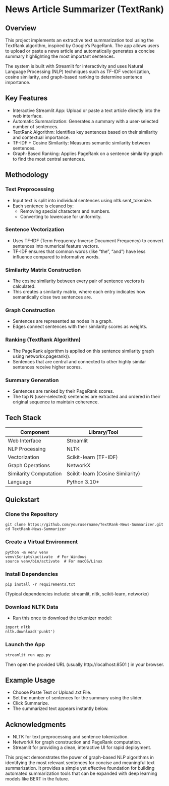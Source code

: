 # News Article Summarizer (TextRank) 
## Overview

This project implements an extractive text summarization tool using the TextRank algorithm, inspired by Google’s PageRank. The app allows users to upload or paste a news article and automatically generates a concise summary highlighting the most important sentences.

The system is built with Streamlit for interactivity and uses Natural Language Processing (NLP) techniques such as TF-IDF vectorization, cosine similarity, and graph-based ranking to determine sentence importance.

## Key Features
- Interactive Streamlit App: Upload or paste a text article directly into the web interface.
- Automatic Summarization: Generates a summary with a user-selected number of sentences.
- TextRank Algorithm: Identifies key sentences based on their similarity and contextual importance.
- TF-IDF + Cosine Similarity: Measures semantic similarity between sentences.
- Graph-Based Ranking: Applies PageRank on a sentence similarity graph to find the most central sentences.

## Methodology
### Text Preprocessing
- Input text is split into individual sentences using nltk.sent_tokenize.
- Each sentence is cleaned by:
    - Removing special characters and numbers.
    - Converting to lowercase for uniformity.

### Sentence Vectorization
- Uses TF-IDF (Term Frequency–Inverse Document Frequency) to convert sentences into numerical feature vectors.
- TF-IDF ensures that common words (like “the”, “and”) have less influence compared to informative words.

### Similarity Matrix Construction
- The cosine similarity between every pair of sentence vectors is calculated.
- This creates a similarity matrix, where each entry indicates how semantically close two sentences are.

### Graph Construction
- Sentences are represented as nodes in a graph.
- Edges connect sentences with their similarity scores as weights.

### Ranking (TextRank Algorithm)
- The PageRank algorithm is applied on this sentence similarity graph using networkx.pagerank().
- Sentences that are central and connected to other highly similar sentences receive higher scores.

### Summary Generation
- Sentences are ranked by their PageRank scores.
- The top N (user-selected) sentences are extracted and ordered in their original sequence to maintain coherence.

## Tech Stack
| Component              | Library/Tool                     |
| ---------------------- | -------------------------------- |
| Web Interface          | Streamlit                        |
| NLP Processing         | NLTK                             |
| Vectorization          | Scikit-learn (TF-IDF)            |
| Graph Operations       | NetworkX                         |
| Similarity Computation | Scikit-learn (Cosine Similarity) |
| Language               | Python 3.10+                     |

## Quickstart
### Clone the Repository
```
git clone https://github.com/yourusername/TextRank-News-Summarizer.git
cd TextRank-News-Summarizer
```

### Create a Virtual Environment
```
python -m venv venv
venv\Scripts\activate  # For Windows
source venv/bin/activate  # For macOS/Linux
```

### Install Dependencies
```
pip install -r requirements.txt
```
(Typical dependencies include: streamlit, nltk, scikit-learn, networkx)

### Download NLTK Data
- Run this once to download the tokenizer model:

```
import nltk
nltk.download('punkt')
```

### Launch the App
```
streamlit run app.py
```
Then open the provided URL (usually http://localhost:8501
) in your browser.

## Example Usage
- Choose Paste Text or Upload .txt File.
- Set the number of sentences for the summary using the slider.
- Click Summarize.
- The summarized text appears instantly below.

## Acknowledgments
- NLTK for text preprocessing and sentence tokenization.
- NetworkX for graph construction and PageRank computation.
- Streamlit for providing a clean, interactive UI for rapid deployment.

This project demonstrates the power of graph-based NLP algorithms in identifying the most relevant sentences for concise and meaningful text summarization. It provides a simple yet effective foundation for building automated summarization tools that can be expanded with deep learning models like BERT in the future.
